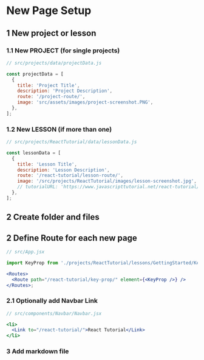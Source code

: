# New Page Setup

## 1 New project or lesson 

### 1.1 New PROJECT (for single projects)

```jsx
// src/projects/data/projectData.js

const projectData = [
  {
    title: 'Project Title',
    description: 'Project Description',
    route: '/project-route/',
    image: 'src/assets/images/project-screenshot.PNG',
  },
];
```

### 1.2 New LESSON (if more than one)

```jsx
// src/projects/ReactTutorial/data/lessonData.js

const lessonData = [
  {
    title: 'Lesson Title',
    description: 'Lesson Description',
    route: '/react-tutorial/lesson-route/',
    image: '/src/projects/ReactTutorial/images/lesson-screenshot.jpg',
    // tutorialURL: 'https://www.javascripttutorial.net/react-tutorial/lesson-url/',
  },
];
```

## 2 Create folder and files


## 2 Define Route for each new page

```jsx
// src/App.jsx

import KeyProp from './projects/ReactTutorial/lessons/GettingStarted/KeyProp';

<Routes>
  <Route path="/react-tutorial/key-prop/" element={<KeyProp />} />
</Routes>;
```

### 2.1 Optionally add Navbar Link

```jsx
// src/components/Navbar/Navbar.jsx

<li>
  <Link to="/react-tutorial/">React Tutorial</Link>
</li>
```

### 3 Add markdown file